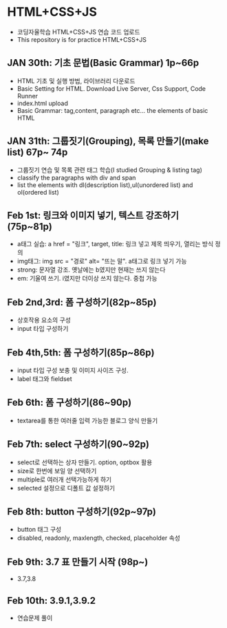# HTML+CSS+JS
- 코딩자율학습 HTML+CSS+JS 연습 코드 업로드
- This repository is for practice HTML+CSS+JS

## JAN 30th: 기초 문법(Basic Grammar) 1p~66p 
- HTML 기초 및 실행 방법, 라이브러리 다운로드
- Basic Setting for HTML. Download Live Server, Css Support, Code Runner
- index.html upload
- Basic Grammar: tag,content, paragraph etc... the elements of basic HTML

## JAN 31th: 그룹짓기(Grouping), 목록 만들기(make list) 67p~ 74p
- 그룹짓기 연습 및 목록 관련 태그 학습(I studied Grouping & listing tag)
- classify the paragraphs with div and span
- list the elements with dl(description list),ul(unordered list) and ol(ordered list)

## Feb 1st: 링크와 이미지 넣기, 텍스트 강조하기 (75p~81p)
- a태그 실습: a href = "링크", target, title: 링크 넣고 제목 띄우기, 열리는 방식 정의
- img태그: img src = "경로" alt= "뜨는 말". a태그로 링크 넣기 가능
- strong: 문자열 강조. 옛날에는 b였지만 현재는 쓰지 않는다
- em: 기울여 쓰기. i였지만 더이상 쓰지 않는다. 중첩 가능

## Feb 2nd,3rd: 폼 구성하기(82p~85p)
- 상호작용 요소의 구성
- input 타입 구성하기 

## Feb 4th,5th: 폼 구성하기(85p~86p)
- input 타입 구성 보충 및 이미지 사이즈 구성.
- label 태그와 fieldset

## Feb 6th: 폼 구성하기(86~90p)
- textarea를 통한 여러줄 입력 가능한 블로그 양식 만들기

## Feb 7th: select 구성하기(90~92p)
- select로 선택하는 상자 만들기. option, optbox 활용
- size로 한번에 보일 양 선택하기
- multiple로 여러개 선택가능하게 하기
- selected 설정으로 디폴트 값 설정하기

## Feb 8th: button 구성하기(92p~97p)
- button 태그 구성
- disabled, readonly, maxlength, checked, placeholder 속성

## Feb 9th: 3.7 표 만들기 시작 (98p~)
- 3.7,3.8

## Feb 10th: 3.9.1,3.9.2
- 연습문제 풀이
